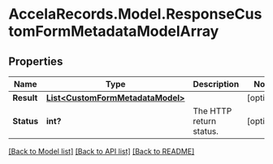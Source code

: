 # AccelaRecords.Model.ResponseCustomFormMetadataModelArray
## Properties

Name | Type | Description | Notes
------------ | ------------- | ------------- | -------------
**Result** | [**List&lt;CustomFormMetadataModel&gt;**](CustomFormMetadataModel.md) |  | [optional] 
**Status** | **int?** | The HTTP return status. | [optional] 

[[Back to Model list]](../README.md#documentation-for-models) [[Back to API list]](../README.md#documentation-for-api-endpoints) [[Back to README]](../README.md)

